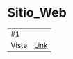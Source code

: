 # Sitio_Web

<table>
          <tr>
                <td colspan="2">#1 </td>
            </tr>
            <tr>
         </tr>
         <tr>
                <td>Vista</td> 
				<td><a href="https://rodrigovidalguzmandiaz.github.io/Sitio_Web/">Link</a></td> 
	</tr>
</table>
